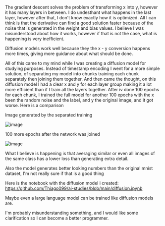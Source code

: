 The gradient descent solves the problem of transforming x into y, however it has many layers in between. I do undesthant what happens in the last layer, however after that, I don't know exactly how it is optimized. All I can think is that the derivative can find a good solution faster because of the noise that is generated in the weight and bias values. I believe I was misunderstood about how it works, however if that is not the case, what is happening is very inefficient.

Diffusion models work well because they the x - y conversion happens more times, giving more guidance about what should be done.

All of this came to my mind while I was creating a diffusion model for studying purposes. Instead of timestamp encoding I went for a more simple solution, of separating my model into chunks training each chunk separately then joining them together. And then came the thought, on this diffusion model I had a clear x and y for each layer group making it a lot more efficient than if I train all the layers together. After iv done 100 epochs for each chunk, I trained the full model for another 100 epochs with the x been the random noise and the label, and y the original image, and it got worse. Here is a comparison



Image generated by the separated training



![image](https://github.com/Thiago099/ai-studies/assets/66787043/62174482-9da7-47ce-ba32-0d4d83e7e3d6)



100 more epochs after the network was joined



![image](https://github.com/Thiago099/ai-studies/assets/66787043/75dc64bc-385f-4590-8567-d2d177336ba2)




What I believe is happening is that averaging similar or even all images of the same class has a lower loss than generating extra detail.

Also the model generates better looking numbers than the original mnist dataset, I'm not really sure if that is a good thing

Here is the notebook with the diffusion model i created:
https://github.com/Thiago099/ai-studies/blob/main/diffusion.ipynb

Maybe even a large language model can be trained like diffusion models are.

I'm probably misunderstanding something, and I would like some clarification so I can become a better programmer.
